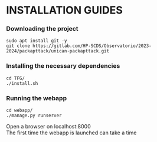 # INSTALLATION GUIDES


### Downloading the project
`sudo apt install git -y`  
`git clone https://gitlab.com/HP-SCDS/Observatorio/2023-2024/packapttack/unican-packapttack.git`  

### Installing the necessary dependencies
`cd TFG/`  
`./install.sh`


### Running the webapp
`cd webapp/`  
`./manage.py runserver`

Open a browser on localhost:8000  
The first time the webapp is launched can take a time